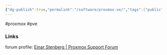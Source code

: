 ```yaml
---
{"dg-publish":true,"permalink":"/software/proxmox-ve/","tags":["public"],"noteIcon":"1","created":"","updated":""}
---
```


#proxmox #pve



### Links
forum profile: [Einar Stenberg | Proxmox Support Forum](https://forum.proxmox.com/members/einar-stenberg.19433/#recent-content)